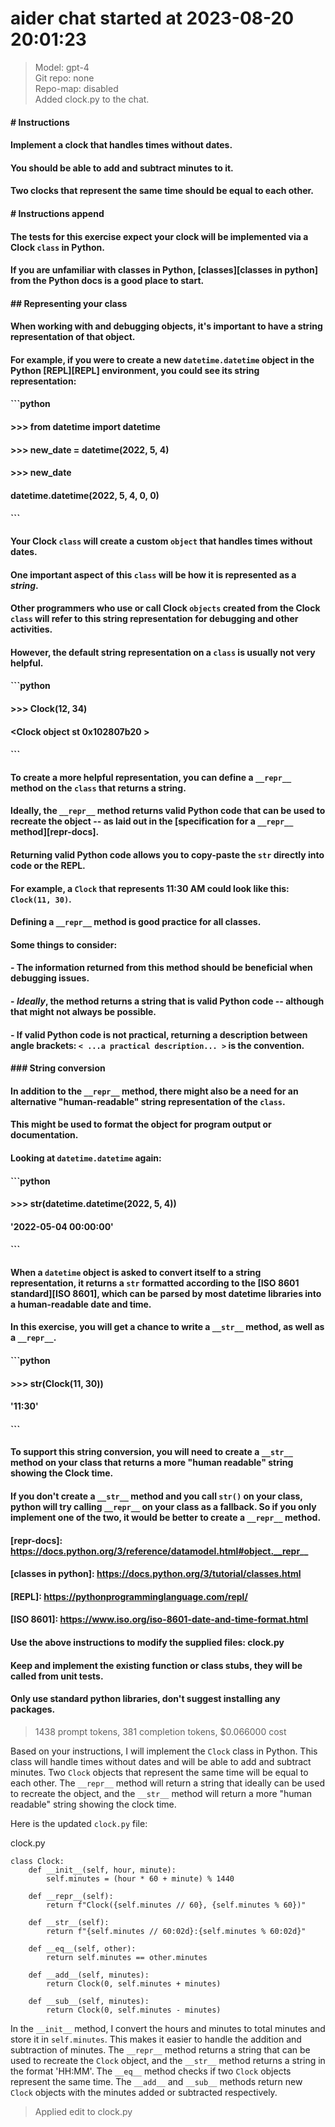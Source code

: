 
# aider chat started at 2023-08-20 20:01:23

> Model: gpt-4  
> Git repo: none  
> Repo-map: disabled  
> Added clock.py to the chat.  

#### # Instructions  
####   
#### Implement a clock that handles times without dates.  
####   
#### You should be able to add and subtract minutes to it.  
####   
#### Two clocks that represent the same time should be equal to each other.  
#### # Instructions append  
####   
#### The tests for this exercise expect your clock will be implemented via a Clock `class` in Python.  
#### If you are unfamiliar with classes in Python, [classes][classes in python] from the Python docs is a good place to start.  
#### ## Representing your class  
####   
#### When working with and debugging objects, it's important to have a string representation of that object.  
#### For example, if you were to create a new `datetime.datetime` object in the Python [REPL][REPL] environment, you could see its string representation:  
####   
#### ```python  
#### >>> from datetime import datetime  
#### >>> new_date = datetime(2022, 5, 4)  
#### >>> new_date  
#### datetime.datetime(2022, 5, 4, 0, 0)  
#### ```  
####   
#### Your Clock `class` will create a custom `object` that handles times without dates.  
#### One important aspect of this `class` will be how it is represented as a _string_.  
#### Other programmers who use or call Clock `objects` created from the Clock `class` will refer to this string representation for debugging and other activities.    
#### However, the default string representation on a `class` is usually not very helpful.  
####   
#### ```python  
#### >>> Clock(12, 34)  
#### <Clock object st 0x102807b20 >  
#### ```  
####   
#### To create a more helpful representation, you can define a `__repr__` method on the `class` that returns a string.  
####   
#### Ideally, the `__repr__` method returns valid Python code that can be used to recreate the object -- as laid out in the [specification for a `__repr__` method][repr-docs].  
#### Returning valid Python code allows you to copy-paste the `str` directly into code or the REPL.  
####   
#### For example, a `Clock` that represents 11:30 AM could look like this: `Clock(11, 30)`.  
####   
#### Defining a `__repr__` method is good practice for all classes.  
#### Some things to consider:  
####   
#### - The information returned from this method should be beneficial when debugging issues.  
#### - _Ideally_, the method returns a string that is valid Python code -- although that might not always be possible.  
#### - If valid Python code is not practical, returning a description between angle brackets: `< ...a practical description... >` is the convention.  
####   
####   
#### ### String conversion  
####   
#### In addition to the `__repr__` method, there might also be a need for an alternative "human-readable" string representation of the `class`.  
#### This might be used to format the object for program output or documentation.  
#### Looking at `datetime.datetime` again:  
####   
#### ```python  
#### >>> str(datetime.datetime(2022, 5, 4))  
#### '2022-05-04 00:00:00'  
#### ```  
####   
#### When a `datetime` object is asked to convert itself to a string representation, it returns a `str` formatted according to the [ISO 8601 standard][ISO 8601], which can be parsed by most datetime libraries into a human-readable date and time.  
####   
#### In this exercise, you will get a chance to write a `__str__` method, as well as a `__repr__`.  
####   
#### ```python  
#### >>> str(Clock(11, 30))  
#### '11:30'  
#### ```  
####   
#### To support this string conversion, you will need to create a `__str__` method on your class that returns a more "human readable" string showing the Clock time.  
####   
#### If you don't create a `__str__` method and you call `str()` on your class, python will try calling `__repr__` on your class as a fallback. So if you only implement one of the two, it would be better to create a `__repr__` method.  
####   
#### [repr-docs]: https://docs.python.org/3/reference/datamodel.html#object.__repr__  
#### [classes in python]: https://docs.python.org/3/tutorial/classes.html  
#### [REPL]: https://pythonprogramminglanguage.com/repl/  
#### [ISO 8601]: https://www.iso.org/iso-8601-date-and-time-format.html  
####   
####   
#### ####  
####   
#### Use the above instructions to modify the supplied files: clock.py  
#### Keep and implement the existing function or class stubs, they will be called from unit tests.  
#### Only use standard python libraries, don't suggest installing any packages.  
> 1438 prompt tokens, 381 completion tokens, $0.066000 cost  

Based on your instructions, I will implement the `Clock` class in Python. This class will handle times without dates and will be able to add and subtract minutes. Two `Clock` objects that represent the same time will be equal to each other. The `__repr__` method will return a string that ideally can be used to recreate the object, and the `__str__` method will return a more "human readable" string showing the clock time.

Here is the updated `clock.py` file:

clock.py
```
class Clock:
    def __init__(self, hour, minute):
        self.minutes = (hour * 60 + minute) % 1440

    def __repr__(self):
        return f"Clock({self.minutes // 60}, {self.minutes % 60})"

    def __str__(self):
        return f"{self.minutes // 60:02d}:{self.minutes % 60:02d}"

    def __eq__(self, other):
        return self.minutes == other.minutes

    def __add__(self, minutes):
        return Clock(0, self.minutes + minutes)

    def __sub__(self, minutes):
        return Clock(0, self.minutes - minutes)
```

In the `__init__` method, I convert the hours and minutes to total minutes and store it in `self.minutes`. This makes it easier to handle the addition and subtraction of minutes. The `__repr__` method returns a string that can be used to recreate the `Clock` object, and the `__str__` method returns a string in the format 'HH:MM'. The `__eq__` method checks if two `Clock` objects represent the same time. The `__add__` and `__sub__` methods return new `Clock` objects with the minutes added or subtracted respectively.

> Applied edit to clock.py  
